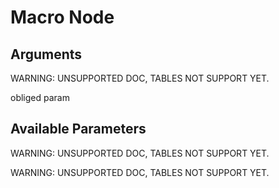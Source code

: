 Macro Node
==========

Arguments
---------

WARNING: UNSUPPORTED DOC, TABLES NOT SUPPORT YET.

obliged param

Available Parameters
--------------------

WARNING: UNSUPPORTED DOC, TABLES NOT SUPPORT YET.

WARNING: UNSUPPORTED DOC, TABLES NOT SUPPORT YET.
